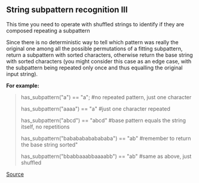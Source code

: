 ## String subpattern recognition III

This time you need to operate with shuffled strings to identify if they are composed repeating a subpattern

Since there is no deterministic way to tell which pattern was really the original one among all the possible permutations of a fitting subpattern, return a subpattern with sorted characters, otherwise return the base string with sorted characters (you might consider this case as an edge case, with the subpattern being repeated only once and thus equalling the original input string).

**For example:**

> has_subpattern("a") == "a"; #no repeated pattern, just one character
>
> has_subpattern("aaaa") == "a" #just one character repeated
>
> has_subpattern("abcd") == "abcd" #base pattern equals the string itself, no repetitions
>
> has_subpattern("babababababababa") == "ab" #remember to return the base string sorted"
>
> has_subpattern("bbabbaaabbaaaabb") == "ab" #same as above, just shuffled

[Source](https://www.codewars.com/kata/5a4a2973d8e14586c700000a/train/python)